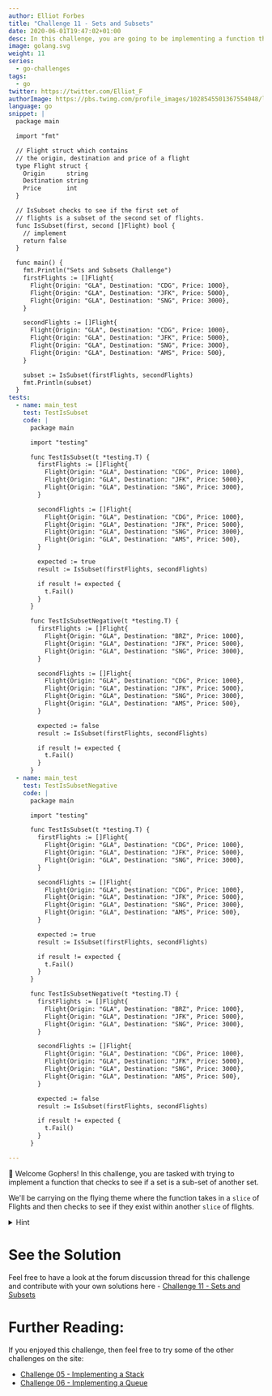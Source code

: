```yaml
---
author: Elliot Forbes
title: "Challenge 11 - Sets and Subsets"
date: 2020-06-01T19:47:02+01:00
desc: In this challenge, you are going to be implementing a function that checks to see if a set is a sub-set.
image: golang.svg
weight: 11
series:
  - go-challenges
tags:
  - go
twitter: https://twitter.com/Elliot_F
authorImage: https://pbs.twimg.com/profile_images/1028545501367554048/lzr43cQv_400x400.jpg
language: go
snippet: |
  package main

  import "fmt"

  // Flight struct which contains
  // the origin, destination and price of a flight
  type Flight struct {
    Origin      string
    Destination string
    Price       int
  }

  // IsSubset checks to see if the first set of
  // flights is a subset of the second set of flights.
  func IsSubset(first, second []Flight) bool {
    // implement
    return false
  }

  func main() {
    fmt.Println("Sets and Subsets Challenge")
    firstFlights := []Flight{
      Flight{Origin: "GLA", Destination: "CDG", Price: 1000},
      Flight{Origin: "GLA", Destination: "JFK", Price: 5000},
      Flight{Origin: "GLA", Destination: "SNG", Price: 3000},
    }

    secondFlights := []Flight{
      Flight{Origin: "GLA", Destination: "CDG", Price: 1000},
      Flight{Origin: "GLA", Destination: "JFK", Price: 5000},
      Flight{Origin: "GLA", Destination: "SNG", Price: 3000},
      Flight{Origin: "GLA", Destination: "AMS", Price: 500},
    }

    subset := IsSubset(firstFlights, secondFlights)
    fmt.Println(subset)
  }
tests: 
  - name: main_test
    test: TestIsSubset
    code: |
      package main

      import "testing"

      func TestIsSubset(t *testing.T) {
        firstFlights := []Flight{
          Flight{Origin: "GLA", Destination: "CDG", Price: 1000},
          Flight{Origin: "GLA", Destination: "JFK", Price: 5000},
          Flight{Origin: "GLA", Destination: "SNG", Price: 3000},
        }

        secondFlights := []Flight{
          Flight{Origin: "GLA", Destination: "CDG", Price: 1000},
          Flight{Origin: "GLA", Destination: "JFK", Price: 5000},
          Flight{Origin: "GLA", Destination: "SNG", Price: 3000},
          Flight{Origin: "GLA", Destination: "AMS", Price: 500},
        }

        expected := true
        result := IsSubset(firstFlights, secondFlights)

        if result != expected {
          t.Fail()
        }
      }

      func TestIsSubsetNegative(t *testing.T) {
        firstFlights := []Flight{
          Flight{Origin: "GLA", Destination: "BRZ", Price: 1000},
          Flight{Origin: "GLA", Destination: "JFK", Price: 5000},
          Flight{Origin: "GLA", Destination: "SNG", Price: 3000},
        }

        secondFlights := []Flight{
          Flight{Origin: "GLA", Destination: "CDG", Price: 1000},
          Flight{Origin: "GLA", Destination: "JFK", Price: 5000},
          Flight{Origin: "GLA", Destination: "SNG", Price: 3000},
          Flight{Origin: "GLA", Destination: "AMS", Price: 500},
        }

        expected := false
        result := IsSubset(firstFlights, secondFlights)

        if result != expected {
          t.Fail()
        }
      }
  - name: main_test
    test: TestIsSubsetNegative
    code: |
      package main

      import "testing"

      func TestIsSubset(t *testing.T) {
        firstFlights := []Flight{
          Flight{Origin: "GLA", Destination: "CDG", Price: 1000},
          Flight{Origin: "GLA", Destination: "JFK", Price: 5000},
          Flight{Origin: "GLA", Destination: "SNG", Price: 3000},
        }

        secondFlights := []Flight{
          Flight{Origin: "GLA", Destination: "CDG", Price: 1000},
          Flight{Origin: "GLA", Destination: "JFK", Price: 5000},
          Flight{Origin: "GLA", Destination: "SNG", Price: 3000},
          Flight{Origin: "GLA", Destination: "AMS", Price: 500},
        }

        expected := true
        result := IsSubset(firstFlights, secondFlights)

        if result != expected {
          t.Fail()
        }
      }

      func TestIsSubsetNegative(t *testing.T) {
        firstFlights := []Flight{
          Flight{Origin: "GLA", Destination: "BRZ", Price: 1000},
          Flight{Origin: "GLA", Destination: "JFK", Price: 5000},
          Flight{Origin: "GLA", Destination: "SNG", Price: 3000},
        }

        secondFlights := []Flight{
          Flight{Origin: "GLA", Destination: "CDG", Price: 1000},
          Flight{Origin: "GLA", Destination: "JFK", Price: 5000},
          Flight{Origin: "GLA", Destination: "SNG", Price: 3000},
          Flight{Origin: "GLA", Destination: "AMS", Price: 500},
        }

        expected := false
        result := IsSubset(firstFlights, secondFlights)

        if result != expected {
          t.Fail()
        }
      }

---
```


👋 Welcome Gophers! In this challenge, you are tasked with trying to implement a function that checks to see if a set is a sub-set of another set.

We'll be carrying on the flying theme where the function takes in a `slice` of Flights and then checks to see if they exist within another `slice` of flights.

<details><summary>Hint</summary>

There are a number of ways to solve this. You may be able to use the `reflect` package or you may be able to serialize each flight and create a hash of them which you can store in a hash.
</details>

# See the Solution

Feel free to have a look at the forum discussion thread for this challenge and contribute with your own solutions here - [Challenge 11 - Sets and Subsets](https://discuss.tutorialedge.net/t/challenge-11-sets-and-subsets/30) 

# Further Reading:

If you enjoyed this challenge, then feel free to try some of the other challenges on the site:

* [Challenge 05 - Implementing a Stack](/challenges/go/implementing-a-stack/)
* [Challenge 06 - Implementing a Queue](/challenges/go/implementing-a-queue/)